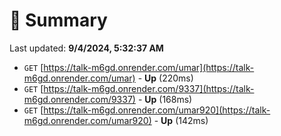 # 📖 Summary
Last updated: **9/4/2024, 5:32:37 AM**

- `GET` [https://talk-m6gd.onrender.com/umar](https://talk-m6gd.onrender.com/umar) - **Up** (220ms)
- `GET` [https://talk-m6gd.onrender.com/9337](https://talk-m6gd.onrender.com/9337) - **Up** (168ms)
- `GET` [https://talk-m6gd.onrender.com/umar920](https://talk-m6gd.onrender.com/umar920) - **Up** (142ms)
